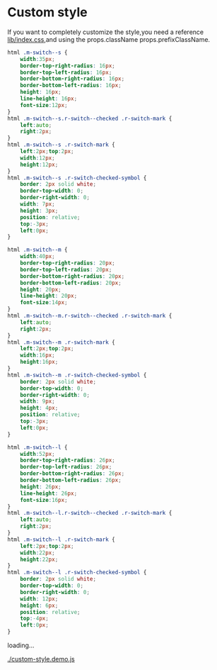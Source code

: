 # Custom style

If you want to completely customize the style,you need a reference [lib/index.css](../lib/index.css),and using the props.className props.prefixClassName.

````css
html .m-switch--s {
    width:35px;
    border-top-right-radius: 16px;
    border-top-left-radius: 16px;
    border-bottom-right-radius: 16px;
    border-bottom-left-radius: 16px;
    height: 16px;
    line-height: 16px;
    font-size:12px;
}
html .m-switch--s.r-switch--checked .r-switch-mark {
    left:auto;
    right:2px;
}
html .m-switch--s .r-switch-mark {
    left:2px;top:2px;
    width:12px;
    height:12px;
}
html .m-switch--s .r-switch-checked-symbol {
    border: 2px solid white;
    border-top-width: 0;
    border-right-width: 0;
    width: 7px;
    height: 3px;
    position: relative;
    top:-3px;
    left:0px;
}

html .m-switch--m {
    width:40px;
    border-top-right-radius: 20px;
    border-top-left-radius: 20px;
    border-bottom-right-radius: 20px;
    border-bottom-left-radius: 20px;
    height: 20px;
    line-height: 20px;
    font-size:14px;
}
html .m-switch--m.r-switch--checked .r-switch-mark {
    left:auto;
    right:2px;
}
html .m-switch--m .r-switch-mark {
    left:2px;top:2px;
    width:16px;
    height:16px;
}
html .m-switch--m .r-switch-checked-symbol {
    border: 2px solid white;
    border-top-width: 0;
    border-right-width: 0;
    width: 9px;
    height: 4px;
    position: relative;
    top:-3px;
    left:0px;
}

html .m-switch--l {
    width:52px;
    border-top-right-radius: 26px;
    border-top-left-radius: 26px;
    border-bottom-right-radius: 26px;
    border-bottom-left-radius: 26px;
    height: 26px;
    line-height: 26px;
    font-size:16px;
}
html .m-switch--l.r-switch--checked .r-switch-mark {
    left:auto;
    right:2px;
}
html .m-switch--l .r-switch-mark {
    left:2px;top:2px;
    width:22px;
    height:22px;
}
html .m-switch--l .r-switch-checked-symbol {
    border: 2px solid white;
    border-top-width: 0;
    border-right-width: 0;
    width: 12px;
    height: 6px;
    position: relative;
    top:-4px;
    left:0px;
}
````

<div id="example__custom-style_node" class="fast-flow-demo">loading...</div>

<!--MR-R {
    type: "pre",
    file: './custom-style.demo.js'
} -->
[./custom-style.demo.js](./custom-style.demo.js)
